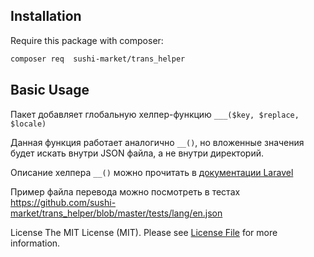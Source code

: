 ## Installation

Require this package with composer:

```bash
composer req  sushi-market/trans_helper
```

## Basic Usage


Пакет добавляет глобальную хелпер-функцию `___($key, $replace, $locale)`

Данная функция работает аналогично `__()`, но вложенные значения будет искать внутри JSON файла, а не внутри директорий.

Описание хелпера `__()` можно прочитать в [документации Laravel](https://laravel.com/docs/helpers#method-__)

Пример файла перевода можно посмотреть в тестах https://github.com/sushi-market/trans_helper/blob/master/tests/lang/en.json



License
The MIT License (MIT). Please see [License File](https://github.com/sushi-market/trans_helper/blob/master/LICENSE) for more information.
